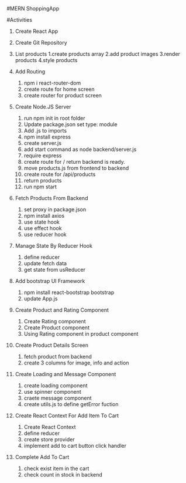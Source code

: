 #MERN ShoppingApp

#Activities

1. Create React App

2. Create Git Repository

3. List products
   1.create products array
   2.add product images
   3.render products
   4.style products

4. Add Routing

   1. npm i react-router-dom
   2. create route for home screen
   3. create router for product screen

5. Create Node.JS Server

   1. run npm init in root folder
   2. Update package.json set type: module
   3. Add .js to imports
   4. npm install express
   5. create server.js
   6. add start command as node backend/server.js
   7. require express
   8. create route for / return backend is ready.
   9. move products.js from frontend to backend
   10. create route for /api/products
   11. return products
   12. run npm start

6. Fetch Products From Backend

   1. set proxy in package.json
   2. npm install axios
   3. use state hook
   4. use effect hook
   5. use reducer hook

7. Manage State By Reducer Hook

   1. define reducer
   2. update fetch data
   3. get state from usReducer

8. Add bootstrap UI Framework

   1. npm install react-bootstrap bootstrap
   2. update App.js

9. Create Product and Rating Component

   1. Create Rating component
   2. Create Product component
   3. Using Rating component in product component

10. Create Product Details Screen

    1. fetch product from backend
    2. create 3 columns for image, info and action

11. Create Loading and Message Component

    1. create loading component
    2. use spinner component
    3. craete message component
    4. create utils.js to define getError fuction

12. Create React Context For Add Item To Cart

    1. Create React Context
    2. define reducer
    3. create store provider
    4. implement add to cart button click handler

13. Complete Add To Cart

    1. check exist item in the cart
    2. check count in stock in backend
